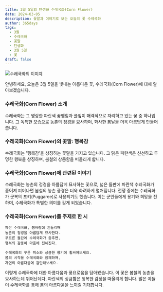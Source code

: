 ```yaml
---
title: 3월 5일의 탄생화 수레국화(Corn Flower)
date: 2024-03-05
description: 꽃말과 이야기로 보는 오늘의 꽃 수레국화
author: 365days
tags:
  - 3월
  - 수레국화
  - 꽃말
  - 탄생화
  - 3월 5일
  - 꽃
draft: false
---
```


![수레국화의 이미지](https://cdn.pixabay.com/photo/2019/05/24/02/20/the-idyll-4225323_1280.jpg#center)

안녕하세요, 오늘은 3월 5일을 빛내는 아름다운 꽃, 수레국화(Corn Flower)에 대해 알아보겠습니다.

### 수레국화(Corn Flower) 소개

수레국화는 그 명랑한 파란색 꽃맺힘과 풀잎이 매력적으로 자리하고 있는 꽃 중 하나입니다. 그 독특한 모습으로 농촌의 정경을 묘사하며, 화사한 봄날을 더욱 아름답게 만들어 줍니다.

### 수레국화(Corn Flower)의 꽃말: 행복감

수레국화는 '행복감'을 상징하는 꽃말을 가지고 있습니다. 그 맑은 파란색은 신선하고 투명한 행복을 상징하며, 봄철의 상큼함을 떠올리게 합니다.

### 수레국화(Corn Flower)에 관련된 이야기

수레국화는 농촌의 정경을 아름답게 묘사하는 꽃으로, 넓은 들판에 파란색 수레국화가 흩어져 피어나면 봄철의 농촌 풍경은 더욱 화려하게 펼쳐집니다. 전쟁 중에는 수레국화가 군복의 포키(Puggaree)로 사용되기도 했습니다. 이는 군인들에게 용기와 희망을 전하며, 수레국화가 특별한 의미를 갖게 되었습니다.

### 수레국화(Corn Flower)를 주제로 한 시

	파란 수레국화, 봄바람에 흔들리며
	농촌의 정경을 아름답게 묘사한다.
	푸르른 들판에 수레국화가 춤추면,
	행복의 감동이 마음에 전해진다.
	
	수레국화의 푸른 미소와 상큼한 향기에 휩싸여보세요.
	봄의 시작을 수레국화와 함께하며,
	자연의 아름다움에 감탄해보세요.

이렇게 수레국화에 대한 아름다움과 풍요로움을 담아봤습니다. 이 꽃은 봄철의 농촌을 묘사하는데 뛰어난데다, 파란색의 상큼함은 행복한 감정을 떠올리게 합니다. 많은 이들이 수레국화를 통해 봄의 아름다움을 느끼길 기대합니다.

